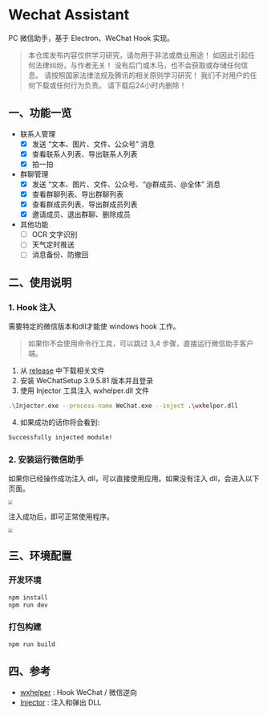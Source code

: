 # Wechat Assistant

PC 微信助手，基于 Electron、WeChat Hook 实现。

> 本仓库发布内容仅供学习研究，请勿用于非法或商业用途！ 如因此引起任何法律纠纷，与作者无关！ 没有后门或木马，也不会获取或存储任何信息。 请按照国家法律法规及腾讯的相关原则学习研究！ 我们不对用户的任何下载或任何行为负责。 请下载后24小时内删除！

## 一、功能一览

- 联系人管理
  *	[x] 发送 “文本、图片、文件、公众号” 消息
  *	[x] 查看联系人列表、导出联系人列表
  * [x] 拍一拍
- 群聊管理
  *	[x] 发送 “文本、图片、文件、公众号、“@群成员、@全体” 消息
  *	[x] 查看群聊列表、导出群聊列表
  *	[x] 查看群成员列表、导出群成员列表
  * [x] 邀请成员、退出群聊、删除成员
- 其他功能
  * [ ] OCR 文字识别
  * [ ] 天气定时推送
  * [ ] 消息备份、防撤回

## 二、使用说明

### 1. Hook 注入

需要特定的微信版本和dll才能使 windows hook 工作。

> 如果你不会使用命令行工具，可以跳过 3,4 步骤，直接运行微信助手客户端。

1. 从 [release](https://github.com/yzqzy/wechat-assistant/releases/tag/v0.0.0) 中下载相关文件
2. 安装 WeChatSetup 3.9.5.81 版本并且登录
3. 使用 Injector 工具注入 wxhelper.dll 文件

```bash
.\Injector.exe --process-name WeChat.exe --inject .\wxhelper.dll
```

4. 如果成功的话你将会看到: 

```bash
Successfully injected module!
```

### 2. 安装运行微信助手

如果你已经操作成功注入 dll，可以直接使用应用。如果没有注入 dll，会进入以下页面。

<img src="https://img.yueluo.club/wechat-assistant/injector.png" style="zoom: 50%" />

注入成功后，即可正常使用程序。

<img src="https://img.yueluo.club/wechat-assistant/application_mosaic.png" style="zoom: 50%" />

## 三、环境配置

### 开发环境

```bash
npm install
npm run dev
```

### 打包构建

```bash
npm run build
```

## 四、参考

* [wxhelper](https://github.com/ttttupup/wxhelper) : Hook WeChat / 微信逆向
* [Injector](https://github.com/nefarius/Injector) : 注入和弹出 DLL
